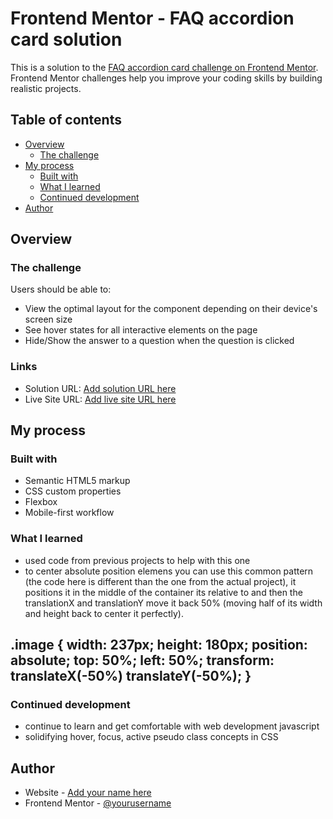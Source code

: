 # Frontend Mentor - FAQ accordion card solution

This is a solution to the [FAQ accordion card challenge on Frontend Mentor](https://www.frontendmentor.io/challenges/faq-accordion-card-XlyjD0Oam). Frontend Mentor challenges help you improve your coding skills by building realistic projects. 

## Table of contents

- [Overview](#overview)
  - [The challenge](#the-challenge)
- [My process](#my-process)
  - [Built with](#built-with)
  - [What I learned](#what-i-learned)
  - [Continued development](#continued-development)
- [Author](#author)


## Overview

### The challenge

Users should be able to:

- View the optimal layout for the component depending on their device's screen size
- See hover states for all interactive elements on the page
- Hide/Show the answer to a question when the question is clicked


### Links

- Solution URL: [Add solution URL here](https://your-solution-url.com)
- Live Site URL: [Add live site URL here](https://your-live-site-url.com)

## My process

### Built with

- Semantic HTML5 markup
- CSS custom properties
- Flexbox
- Mobile-first workflow


### What I learned

- used code from previous projects to help with this one
- to center absolute position elemens you can use this common pattern (the code here is different than the one from the actual project), it positions it in the middle of the container its relative to and then the translationX and translationY move it back 50% (moving half of its width and height back to center it perfectly).

.image {
  width: 237px;
  height: 180px;
  position: absolute;
  top: 50%;
  left: 50%;
  transform: translateX(-50%) translateY(-50%);
}
-

### Continued development

- continue to learn and get comfortable with web development javascript
- solidifying hover, focus, active pseudo class concepts in CSS

## Author

- Website - [Add your name here](https://www.your-site.com)
- Frontend Mentor - [@yourusername](https://www.frontendmentor.io/profile/yourusername)


